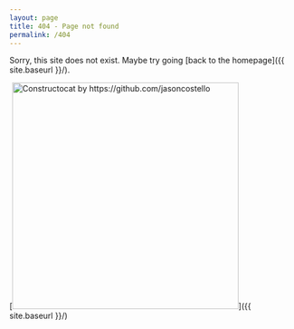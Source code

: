 ```yaml
---
layout: page
title: 404 - Page not found
permalink: /404
---
```


Sorry, this site does not exist. Maybe try going [back to the homepage]({{ site.baseurl }}/).

[<img src="{{ site.baseurl }}/images/404.jpg" alt="Constructocat by https://github.com/jasoncostello" style="width: 400px;"/>]({{ site.baseurl }}/)

